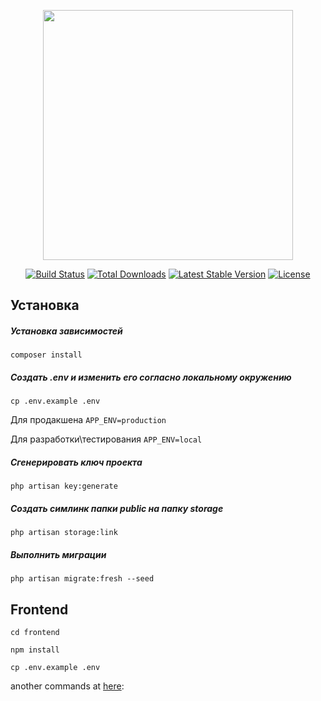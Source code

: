 <p align="center"><img src="https://laravel.com/assets/img/components/logo-laravel.svg" width="400"></p>

<p align="center">
<a href="https://travis-ci.org/laravel/framework"><img src="https://travis-ci.org/laravel/framework.svg" alt="Build Status"></a>
<a href="https://packagist.org/packages/laravel/framework"><img src="https://poser.pugx.org/laravel/framework/d/total.svg" alt="Total Downloads"></a>
<a href="https://packagist.org/packages/laravel/framework"><img src="https://poser.pugx.org/laravel/framework/v/stable.svg" alt="Latest Stable Version"></a>
<a href="https://packagist.org/packages/laravel/framework"><img src="https://poser.pugx.org/laravel/framework/license.svg" alt="License"></a>
</p>


## Установка

##### Установка зависимостей
```
composer install
```

##### Создать .env и изменить его согласно локальному окружению
```
cp .env.example .env
```
Для продакшена `APP_ENV=production`

Для разработки\тестирования `APP_ENV=local`

##### Сгенерировать ключ проекта
```
php artisan key:generate
```


##### Создать симлинк папки public на папку storage
```
php artisan storage:link
```

##### Выполнить миграции
```
php artisan migrate:fresh --seed
```

## Frontend
```
cd frontend
```
```
npm install
```
```
cp .env.example .env
```
another commands at [here](/frontend/README.md):
